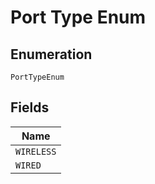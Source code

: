 
# Port Type Enum

## Enumeration

`PortTypeEnum`

## Fields

| Name |
|  --- |
| `WIRELESS` |
| `WIRED` |

